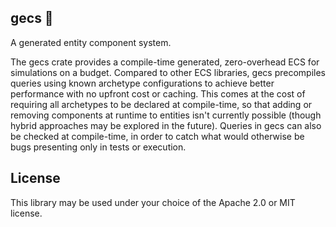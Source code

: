 gecs 🦎
-------
A generated entity component system.

The gecs crate provides a compile-time generated, zero-overhead ECS for simulations on a budget. Compared to other ECS libraries, gecs precompiles queries using known archetype configurations to achieve better performance with no upfront cost or caching. This comes at the cost of requiring all archetypes to be declared at compile-time, so that adding or removing components at runtime to entities isn't currently possible (though hybrid approaches may be explored in the future). Queries in gecs can also be checked at compile-time, in order to catch what would otherwise be bugs presenting only in tests or execution.

License
-------

This library may be used under your choice of the Apache 2.0 or MIT license.
